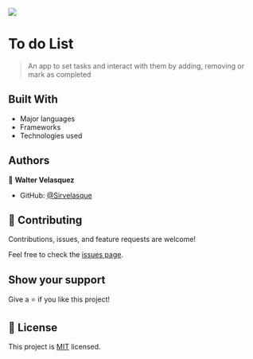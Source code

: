![](https://img.shields.io/badge/Microverse-blueviolet)

# To do List

> An app to set tasks and interact with them by adding, removing or mark as completed


## Built With

- Major languages
- Frameworks
- Technologies used



## Authors

👤 **Walter Velasquez**

- GitHub: [@Sirvelasque](https://github.com/Sirvelasque)



## 🤝 Contributing

Contributions, issues, and feature requests are welcome!

Feel free to check the [issues page](../../issues/).

## Show your support

Give a ⭐️ if you like this project!



## 📝 License

This project is [MIT](./MIT.md) licensed.
